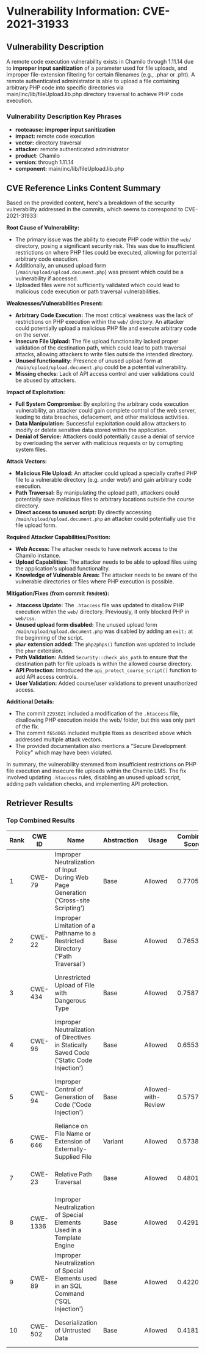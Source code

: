 # Vulnerability Information: CVE-2021-31933

## Vulnerability Description
A remote code execution vulnerability exists in Chamilo through 1.11.14 due to **improper input sanitization** of a parameter used for file uploads, and improper file-extension filtering for certain filenames (e.g., .phar or .pht). A remote authenticated administrator is able to upload a file containing arbitrary PHP code into specific directories via main/inc/lib/fileUpload.lib.php directory traversal to achieve PHP code execution.

### Vulnerability Description Key Phrases
- **rootcause:** **improper input sanitization**
- **impact:** remote code execution
- **vector:** directory traversal
- **attacker:** remote authenticated administrator
- **product:** Chamilo
- **version:** through 1.11.14
- **component:** main/inc/lib/fileUpload.lib.php

## CVE Reference Links Content Summary
Based on the provided content, here's a breakdown of the security vulnerability addressed in the commits, which seems to correspond to CVE-2021-31933:

**Root Cause of Vulnerability:**

- The primary issue was the ability to execute PHP code within the `web/` directory, posing a significant security risk. This was due to insufficient restrictions on where PHP files could be executed, allowing for potential arbitrary code execution.
- Additionally, an unused upload form (`/main/upload/upload.document.php`) was present which could be a vulnerability if accessed.
- Uploaded files were not sufficiently validated which could lead to malicious code execution or path traversal vulnerabilities.

**Weaknesses/Vulnerabilities Present:**

- **Arbitrary Code Execution:** The most critical weakness was the lack of restrictions on PHP execution within the `web/` directory. An attacker could potentially upload a malicious PHP file and execute arbitrary code on the server.
- **Insecure File Upload:** The file upload functionality lacked proper validation of the destination path, which could lead to path traversal attacks, allowing attackers to write files outside the intended directory.
- **Unused functionality:** Presence of unused upload form at `/main/upload/upload.document.php` could be a potential vulnerability.
- **Missing checks:** Lack of API access control and user validations could be abused by attackers.

**Impact of Exploitation:**

- **Full System Compromise:** By exploiting the arbitrary code execution vulnerability, an attacker could gain complete control of the web server, leading to data breaches, defacement, and other malicious activities.
- **Data Manipulation:** Successful exploitation could allow attackers to modify or delete sensitive data stored within the application.
- **Denial of Service:** Attackers could potentially cause a denial of service by overloading the server with malicious requests or by corrupting system files.

**Attack Vectors:**

- **Malicious File Upload:** An attacker could upload a specially crafted PHP file to a vulnerable directory (e.g. under web/) and gain arbitrary code execution.
- **Path Traversal:** By manipulating the upload path, attackers could potentially save malicious files to arbitrary locations outside the course directory.
- **Direct access to unused script:** By directly accessing `/main/upload/upload.document.php` an attacker could potentially use the file upload form.

**Required Attacker Capabilities/Position:**

- **Web Access:** The attacker needs to have network access to the Chamilo instance.
- **Upload Capabilities:** The attacker needs to be able to upload files using the application's upload functionality.
- **Knowledge of Vulnerable Areas:** The attacker needs to be aware of the vulnerable directories or files where PHP execution is possible.

**Mitigation/Fixes (from commit `f65d065`):**

- **.htaccess Update:** The `.htaccess` file was updated to disallow PHP execution within the `web/` directory. Previously, it only blocked PHP in `web/css`.
- **Unused upload form disabled:** The unused upload form `/main/upload/upload.document.php` was disabled by adding an `exit;` at the beginning of the script.
- **`phar` extension added:** The `php2phps()` function was updated to include the `phar` extension.
- **Path Validation:** Added `Security::check_abs_path` to ensure that the destination path for file uploads is within the allowed course directory.
- **API Protection:** Introduced the `api_protect_course_script()` function to add API access controls.
- **User Validation:** Added course/user validations to prevent unauthorized access.

**Additional Details:**

- The commit `2293021` included a modification of the `.htaccess` file, disallowing PHP execution inside the web/ folder, but this was only part of the fix.
- The commit `f65d065` included multiple fixes as described above which addressed multiple attack vectors.
- The provided documentation also mentions a "Secure Development Policy" which may have been violated.

In summary, the vulnerability stemmed from insufficient restrictions on PHP file execution and insecure file uploads within the Chamilo LMS. The fix involved updating `.htaccess` rules, disabling an unused upload script, adding path validation checks, and implementing API protection.

## Retriever Results

### Top Combined Results

| Rank | CWE ID | Name | Abstraction | Usage | Combined Score | Retrievers | Individual Scores |
|------|--------|------|-------------|-------|---------------|------------|-------------------|
| 1 | CWE-79 | Improper Neutralization of Input During Web Page Generation ('Cross-site Scripting') | Base | Allowed | 0.7705 | dense, sparse, graph | dense: 0.588, sparse: 0.258, graph: 0.920 |
| 2 | CWE-22 | Improper Limitation of a Pathname to a Restricted Directory ('Path Traversal') | Base | Allowed | 0.7653 | dense, sparse, graph | dense: 0.545, sparse: 0.290, graph: 0.914 |
| 3 | CWE-434 | Unrestricted Upload of File with Dangerous Type | Base | Allowed | 0.7587 | dense, sparse, graph | dense: 0.634, sparse: 0.316, graph: 0.729 |
| 4 | CWE-96 | Improper Neutralization of Directives in Statically Saved Code ('Static Code Injection') | Base | Allowed | 0.6553 | dense, sparse, graph | dense: 0.639, sparse: 0.242, graph: 0.551 |
| 5 | CWE-94 | Improper Control of Generation of Code ('Code Injection') | Base | Allowed-with-Review | 0.5757 | dense, sparse, graph | dense: 0.553, sparse: 0.267, graph: 0.485 |
| 6 | CWE-646 | Reliance on File Name or Extension of Externally-Supplied File | Variant | Allowed | 0.5738 | dense, sparse | dense: 0.655, sparse: 0.514 |
| 7 | CWE-23 | Relative Path Traversal | Base | Allowed | 0.4801 | sparse, graph | sparse: 0.288, graph: 0.882 |
| 8 | CWE-1336 | Improper Neutralization of Special Elements Used in a Template Engine | Base | Allowed | 0.4291 | dense, sparse | dense: 0.575, sparse: 0.247 |
| 9 | CWE-89 | Improper Neutralization of Special Elements used in an SQL Command ('SQL Injection') | Base | Allowed | 0.4220 | dense, sparse | dense: 0.571, sparse: 0.239 |
| 10 | CWE-502 | Deserialization of Untrusted Data | Base | Allowed | 0.4181 | dense, sparse | dense: 0.558, sparse: 0.242 |

